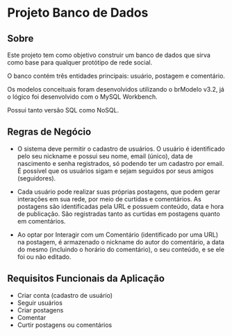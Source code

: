 # Projeto Banco de Dados
## Sobre

Este projeto tem como objetivo construir um banco de dados que sirva como base para qualquer protótipo de rede social. 

O banco contém três entidades principais: usuário, postagem e comentário.

Os modelos conceituais foram desenvolvidos utilizando o brModelo v3.2, já o lógico foi desenvolvido com o MySQL Workbench.

Possui tanto versão SQL como NoSQL.

## Regras de Negócio

- O sistema deve permitir o cadastro de usuários. O usuário é identificado pelo seu nickname e possui seu nome, email (único), data de nascimento e senha registrados, só podendo ter um cadastro por email. É possível que os usuários sigam e sejam seguidos por seus amigos (seguidores).

- Cada usuário pode realizar suas próprias postagens, que podem gerar interações em sua rede, por meio de curtidas e comentários. As postagens são identificadas pela URL e possuem conteúdo, data e hora de publicação. São registradas tanto as curtidas em postagens quanto em comentários.

- Ao optar por Interagir com um Comentário (identificado por uma URL) na postagem, é armazenado o nickname do autor do comentário, a data do mesmo (incluindo o horário do comentário), o seu conteúdo, e se ele foi ou não editado.

## Requisitos Funcionais da Aplicação

- Criar conta (cadastro de usuário)
- Seguir usuários
- Criar postagens
- Comentar
- Curtir postagens ou comentários
